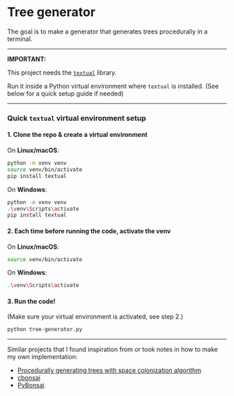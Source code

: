 # Tree generator

The goal is to make a generator that generates trees procedurally in a terminal.

---

**IMPORTANT:**

This project needs the [`textual`](https://github.com/Textualize/textual) library.

Run it inside a Python virtual environment where `textual` is installed. (See below for a quick setup guide if needed)

---

### Quick `textual` virtual environment setup

#### 1. Clone the repo & create a virtual environment

On **Linux/macOS**:
```bash
python -m venv venv
source venv/bin/activate
pip install textual
```

On **Windows**:
```bash
python -m venv venv
.\venv\Scripts\activate
pip install textual
```

#### 2. Each time before running the code, activate the venv

On **Linux/macOS**:
```bash
source venv/bin/activate
```

On **Windows**:
```bash
.\venv\Scripts\activate
```

#### 3. Run the code!

(Make sure your virtual environment is activated, see step 2.)

```bash
python tree-generator.py
```

---

Similar projects that I found inspiration from or took notes in how to make my own implementation:
- [Procedurally generating trees with space colonization algorithm](http://www.jgallant.com/procedurally-generating-trees-with-space-colonization-algorithm-in-xna/)
- [cbonsai](https://gitlab.com/jallbrit/cbonsai)
- [PyBonsai](https://github.com/Ben-Edwards44/PyBonsai)
